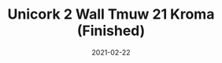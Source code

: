 ---
tags: 
  - "To Market"
  - "Cork Flooring"
title: "Unicork 2 Wall Tmuw 21 Kroma (Finished)"
designer: "To Market"
image_primary: "img/KROMA_WALL%20(NAT%20FINISHED)_DSC_3297.jpg"
href: "https://www.tomkt.com/unicork-2-swatches"
description: "11.82%22%20x%2023.63%22%20TILES"
category: "cork-flooring"
subtitle: ""
manufacturer: "ToMarket"
slug: "/manufacturers/tomarket/cork-flooring/to-market-unicork-2-wall-tmuw-21-kroma-finished"
date: "2021-02-22"
---